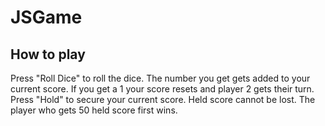 # JSGame

## How to play
Press "Roll Dice" to roll the dice. The number you get gets added to your current score. If you get a 1 your score resets and player 2 gets their turn.
Press "Hold" to secure your current score. Held score cannot be lost.
The player who gets 50 held score first wins.
